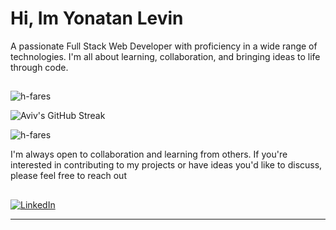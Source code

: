 # Hi, Im Yonatan Levin

A passionate Full Stack Web Developer with proficiency in a wide range of technologies. I'm all about learning, collaboration, and bringing ideas to life through code.

##
<p> <img src="https://github-readme-stats.vercel.app/api/top-langs?username=yonatan-levin&show_icons=true&theme=dark&locale=en&layout=compact" alt="h-fares" align=center/></p>


![Aviv's GitHub Streak](https://github-readme-streak-stats.herokuapp.com/?user=yonatan-levin&theme=dark)


<p><img src="https://github-readme-stats.vercel.app/api?username=yonatan-levin&show_icons=true&theme=dark&locale=en" alt="h-fares" align=center/></p>

 
<p> I'm always open to collaboration and learning from others. If you're interested in contributing to my projects or have ideas you'd like to discuss, please feel free to reach out</p>


##   

[![LinkedIn](https://img.shields.io/badge/LinkedIn-Yonatan%20Levin-blue?style=flat-square&logo=linkedin)](https://www.linkedin.com/in/jonatanlevin/)

---
